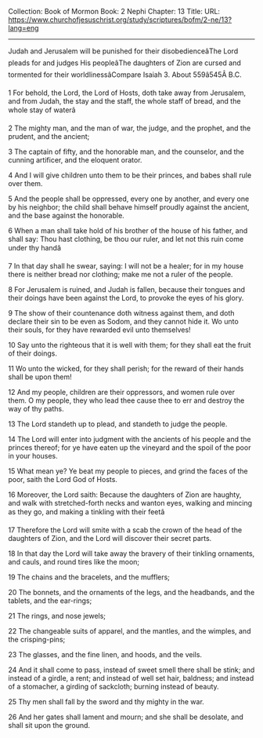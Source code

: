 Collection: Book of Mormon
Book: 2 Nephi
Chapter: 13
Title: 
URL: https://www.churchofjesuschrist.org/study/scriptures/bofm/2-ne/13?lang=eng

---

Judah and Jerusalem will be punished for their disobedienceâThe Lord pleads for and judges His peopleâThe daughters of Zion are cursed and tormented for their worldlinessâCompare Isaiah 3. About 559â545Â B.C.

1 For behold, the Lord, the Lord of Hosts, doth take away from Jerusalem, and from Judah, the stay and the staff, the whole staff of bread, and the whole stay of waterâ

2 The mighty man, and the man of war, the judge, and the prophet, and the prudent, and the ancient;

3 The captain of fifty, and the honorable man, and the counselor, and the cunning artificer, and the eloquent orator.

4 And I will give children unto them to be their princes, and babes shall rule over them.

5 And the people shall be oppressed, every one by another, and every one by his neighbor; the child shall behave himself proudly against the ancient, and the base against the honorable.

6 When a man shall take hold of his brother of the house of his father, and shall say: Thou hast clothing, be thou our ruler, and let not this ruin come under thy handâ

7 In that day shall he swear, saying: I will not be a healer; for in my house there is neither bread nor clothing; make me not a ruler of the people.

8 For Jerusalem is ruined, and Judah is fallen, because their tongues and their doings have been against the Lord, to provoke the eyes of his glory.

9 The show of their countenance doth witness against them, and doth declare their sin to be even as Sodom, and they cannot hide it. Wo unto their souls, for they have rewarded evil unto themselves!

10 Say unto the righteous that it is well with them; for they shall eat the fruit of their doings.

11 Wo unto the wicked, for they shall perish; for the reward of their hands shall be upon them!

12 And my people, children are their oppressors, and women rule over them. O my people, they who lead thee cause thee to err and destroy the way of thy paths.

13 The Lord standeth up to plead, and standeth to judge the people.

14 The Lord will enter into judgment with the ancients of his people and the princes thereof; for ye have eaten up the vineyard and the spoil of the poor in your houses.

15 What mean ye? Ye beat my people to pieces, and grind the faces of the poor, saith the Lord God of Hosts.

16 Moreover, the Lord saith: Because the daughters of Zion are haughty, and walk with stretched-forth necks and wanton eyes, walking and mincing as they go, and making a tinkling with their feetâ

17 Therefore the Lord will smite with a scab the crown of the head of the daughters of Zion, and the Lord will discover their secret parts.

18 In that day the Lord will take away the bravery of their tinkling ornaments, and cauls, and round tires like the moon;

19 The chains and the bracelets, and the mufflers;

20 The bonnets, and the ornaments of the legs, and the headbands, and the tablets, and the ear-rings;

21 The rings, and nose jewels;

22 The changeable suits of apparel, and the mantles, and the wimples, and the crisping-pins;

23 The glasses, and the fine linen, and hoods, and the veils.

24 And it shall come to pass, instead of sweet smell there shall be stink; and instead of a girdle, a rent; and instead of well set hair, baldness; and instead of a stomacher, a girding of sackcloth; burning instead of beauty.

25 Thy men shall fall by the sword and thy mighty in the war.

26 And her gates shall lament and mourn; and she shall be desolate, and shall sit upon the ground.
